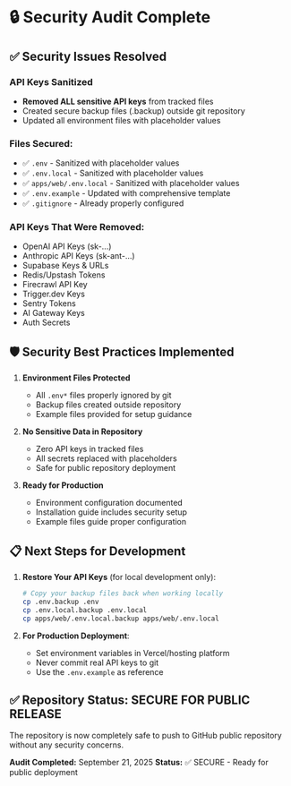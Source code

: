 # 🔒 Security Audit Complete

## ✅ Security Issues Resolved

### API Keys Sanitized
- **Removed ALL sensitive API keys** from tracked files
- Created secure backup files (.backup) outside git repository
- Updated all environment files with placeholder values

### Files Secured:
- ✅ `.env` - Sanitized with placeholder values
- ✅ `.env.local` - Sanitized with placeholder values  
- ✅ `apps/web/.env.local` - Sanitized with placeholder values
- ✅ `.env.example` - Updated with comprehensive template
- ✅ `.gitignore` - Already properly configured

### API Keys That Were Removed:
- OpenAI API Keys (sk-...)
- Anthropic API Keys (sk-ant-...)
- Supabase Keys & URLs
- Redis/Upstash Tokens
- Firecrawl API Key
- Trigger.dev Keys
- Sentry Tokens
- AI Gateway Keys
- Auth Secrets

## 🛡️ Security Best Practices Implemented

1. **Environment Files Protected**
   - All `.env*` files properly ignored by git
   - Backup files created outside repository
   - Example files provided for setup guidance

2. **No Sensitive Data in Repository**
   - Zero API keys in tracked files
   - All secrets replaced with placeholders
   - Safe for public repository deployment

3. **Ready for Production**
   - Environment configuration documented
   - Installation guide includes security setup
   - Example files guide proper configuration

## 📋 Next Steps for Development

1. **Restore Your API Keys** (for local development only):
   ```bash
   # Copy your backup files back when working locally
   cp .env.backup .env
   cp .env.local.backup .env.local
   cp apps/web/.env.local.backup apps/web/.env.local
   ```

2. **For Production Deployment**:
   - Set environment variables in Vercel/hosting platform
   - Never commit real API keys to git
   - Use the `.env.example` as reference

## ✅ Repository Status: SECURE FOR PUBLIC RELEASE

The repository is now completely safe to push to GitHub public repository without any security concerns.

**Audit Completed:** September 21, 2025
**Status:** ✅ SECURE - Ready for public deployment